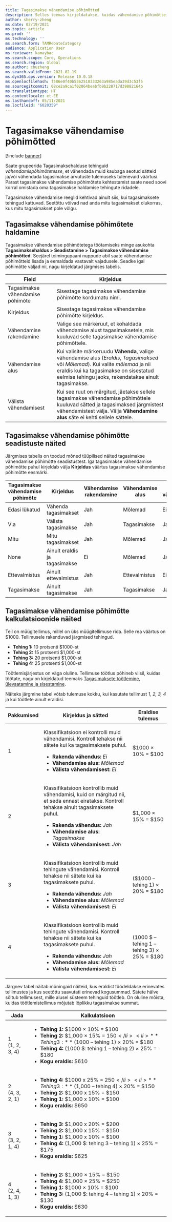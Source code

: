 ```yaml
---
title: Tagasimakse vähendamise põhimõtted
description: Selles teemas kirjeldatakse, kuidas vähendamise põhimõtteid seadistada. Vähendamise põhimõtted kontrollivad käitumist, kui samale kaubale või kandele rakenduvad mitu tagasimakset.
author: sherry-zheng
ms.date: 02/19/2021
ms.topic: article
ms.prod: ''
ms.technology: ''
ms.search.form: TAMRebateCategory
audience: Application User
ms.reviewer: kamaybac
ms.search.scope: Core, Operations
ms.search.region: Global
ms.author: chuzheng
ms.search.validFrom: 2021-02-19
ms.dyn365.ops.version: Release 10.0.18
ms.openlocfilehash: f586e0f40b5362510333263a985eada39d3c53f5
ms.sourcegitcommit: 08ce2a9ca1f02064beabfb9b228717d39882164b
ms.translationtype: HT
ms.contentlocale: et-EE
ms.lasthandoff: 05/11/2021
ms.locfileid: "6020359"
---
```

# <a name="rebate-reduction-principles"></a>Tagasimakse vähendamise põhimõtted

[!include [banner](../includes/banner.md)]

Saate grupeerida Tagasimaksehalduse tehinguid *vähendamispõhimõtetesse*, et vähendada muid kaubaga seotud sätteid ja/või vähendada tagasimakse arvutuste tulemuseks tulenevaid väärtusi. Pärast tagasimakse vähendamise põhimõtete kehtestamist saate need soovi korral omistada oma tagasimakse haldamise tehingute ridadele.

Tagasimakse vähendamise reeglid kehtivad ainult siis, kui tagasimaksete tehingud kattuvad. Seetõttu võivad nad anda mitu tagasimakset olukorras, kus mitu tagasimakset pole võlgu.

## <a name="manage-rebate-reduction-principles"></a>Tagasimakse vähendamise põhimõtete haldamine

Tagasimakse vähendamise põhimõtetega töötamiseks minge asukohta **Tagasimaksehaldus \> Seadistamine \> Tagasimakse vähendamise põhimõtted**. Seejärel toimingupaani nuppude abil saate vähendamise põhimõtteid lisada ja eemaldada vastavalt vajadusele. Seadke igal põhimõtte väljad nii, nagu kirjeldatud järgmises tabelis.

| Field | Kirjeldus |
|---|---|
| Tagasimakse vähendamise põhimõte | Sisestage tagasimakse vähendamise põhimõtte kordumatu nimi. |
| Kirjeldus | Sisestage tagasimakse vähendamise põhimõtte kirjeldus. |
| Vähendamise rakendamine | Valige see märkeruut, et kohaldada vähendamise alust tagasimaksetele, mis kuuluvad selle tagasimakse vähendamise põhimõttele. |
| Vähendamise alus | Kui valisite märkeruudu **Vähenda**, valige vähendamise alus (*Eraldis*, *Tagasimaksed* või *Mõlemad*). Kui valite *mõlemad* ja nii eraldis kui ka tagasimakse on sisestatud eelmise tehingu jaoks, rakendatakse ainult tagasimakse. |
| Välista vähendamisest | Kui see ruut on märgitud, jäetakse sellele tagasimakse vähendamise põhimõttele kuuluvad sätted ja tagasimaksed järgmistest vähendamistest välja. Välja **Vähendamine alus** säte ei kehti sellele sättele. |

## <a name="examples-of-rebate-reduction-principle-setups"></a>Tagasimakse vähendamise põhimõtte seadistuste näited

Järgmises tabelis on toodud mõned tüüpilised näited tagasimakse vähendamise põhimõtte seadistustest. Iga tagasimakse vähendamise põhimõtte puhul kirjeldab välja **Kirjeldus** väärtus tagasimakse vähendamise põhimõtte eesmärki.

| Tagasimakse vähendamise põhimõte | Kirjeldus | Vähendamise rakendamine | Vähendamise alus | Välista vähendamisest |
|---|---|---|---|---|
| Edasi lükatud | Vähenda tagasimakset | Jah | Mõlemad | Ei |
| V.a | Välista tagasimakse | Jah | Tagasimakse | Jah |
| Mitu | Mitu tagasimakset | Jah | Mõlemad | Jah |
| None | Ainult eraldis ja tagasimakse | Ei | Mõlemad | Jah |
| Ettevalmistus | Ainult ettevalmistus | Jah | Ettevalmistus | Ei |
| Tagasimakse | Ainult tagasimakse | Jah | Tagasimakse | Jah |

## <a name="examples-of-rebate-reduction-principle-calculations"></a>Tagasimakse vähendamise põhimõtte kalkulatsioonide näited

Teil on müügitellimus, millel on üks müügitellimuse rida. Selle rea väärtus on $1000. Tellimusele rakenduvad järgmised tehingud.

- **Tehing 1:** 10 protsenti $1000-st
- **Tehing 2:** 15 protsenti $1,000-st
- **Tehing 3:** 20 protsenti $1,000-st
- **Tehing 4:** 25 protsenti $1,000-st

Töötlemisjärjestus on väga oluline. Tellimuse töötlus põhineb viisil, kuidas töötate, nagu on kirjeldatud teemaks [Tagasimaksete töötlemine, ülevaatamine ja sisestamine](process-review-post.md).

Näiteks järgmine tabel võtab tulemuse kokku, kui kasutate tellimust *1, 2, 3, 4* ja kui töötlete ainult eraldisi.

| Pakkumised | Kirjeldus ja sätted | Eraldise tulemus |
|---|---|---|
| 1 | <p>Klassifikatsioon ei kontrolli muid vähendamisi. Kontroll tehakse nii sätete kui ka tagasimaksete puhul.</p><ul><li>**Rakenda vähendus:** *Ei*</li><li>**Vähendamise alus:** *Mõlemad*</li><li>**Välista vähendamisest:** *Ei*</li></ul> | $1000 × 10% = $100 |
| 2 | <p>Klassifikatsioon kontrollib muid vähendamisi, kuid on märgitud nii, et seda ennast eiratakse. Kontroll tehakse ainult tagasimaksete puhul.</p><ul><li>**Rakenda vähendus:** *Jah*</li><li>**Vähendamise alus:** *Tagasimakse*</li><li>**Välista vähendamisest:** *Jah*</li></ul> | $1,000 × 15% = $150 |
| 3 | <p>Klassifikatsioon kontrollib muid tehingute vähendamisi. Kontroll tehakse nii sätete kui ka tagasimaksete puhul.</p><ul><li>**Rakenda vähendus:** *Jah*</li><li>**Vähendamise alus:** *Mõlemad*</li><li>**Välista vähendamisest:** *Ei*</li></ul> | ($1000 – tehing 1) × 20% = $180 |
| 4 | <p>Klassifikatsioon kontrollib muid tehingute vähendamisi. Kontroll tehakse nii sätete kui ka tagasimaksete puhul.</p><ul><li>**Rakenda vähendus:** *Jah*</li><li>**Vähendamise alus:** *Mõlemad*</li><li>**Välista vähendamisest:** *Ei*</li></ul> | (1000 $ – tehing 1 – tehing 3) × 25% = $180 |

Järgnev tabel näitab mõningaid näiteid, kus eraldist töödeldakse erinevates tellimustes ja kus seetõttu saavutati erinevad kogusummad. Sätete hälve sõltub tellimusest, mille alusel süsteem tehinguid töötleb. On oluline mõista, kuidas töötlemistellimus mõjutab lõplikku tagasimakse summat.

| Jada | Kalkulatsioon |
|---|---|
| 1<br>(1, 2, 3, 4) | <ul><li>**Tehing 1:** $1000 × 10% = $100</li><li>**Tehing 2:** $1,000 × 15% = $150</li><li>**Tehing 3:** ($1000 – tehing 1) × 20% = $180</li><li>**Tehing 4:** (1000 $: tehing 1 – tehing 2) × 25% = $180</li><li>**Kogu eraldis:** $610</li></ul> |
| 2<br>(4, 3, 2, 1) | <ul><li>**Tehing 4:** $1000 x 25% = $250</li><li>**Tehing 3:** ($1,000 – tehing 4) × 20% = $150</li><li>**Tehing 2:** $1,000 x 15% = $150</li><li>**Tehing 1:** $1,000 x 10% = $100</li><li>**Kogu eraldis:** $650</li></ul> |
| 3<br>(3, 2, 1, 4) | <ul><li>**Tehing 3:** $1,000 x 20% = $200</li><li>**Tehing 2:** $1,000 x 15% = $150</li><li>**Tehing 1:** $1,000 x 10% = $100</li><li>**Tehing 4:** (1,000 $: tehing 3 – tehing 1) × 25% = $175</li><li>**Kogu eraldis:** $625</li></ul> |
| 4<br>(2, 4, 1, 3) | <ul><li>**Tehing 2:** $1,000 × 15% = $150</li><li>**Tehing 4:** $1,000 × 25% = $250</li><li>**Tehing 1:** $1000 × 10% = $100</li><li>**Tehing 3:** (1,000 $: tehing 4 – tehing 1) × 20% = $130</li><li>**Kogu eraldis:** $630</li></ul> |

